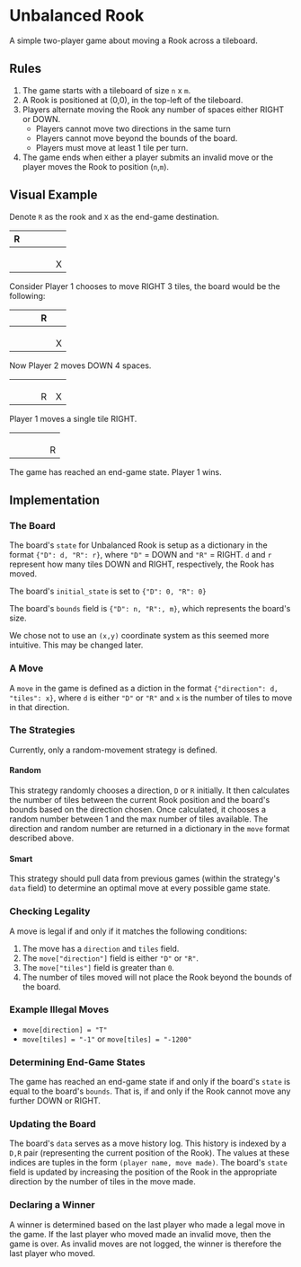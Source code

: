 # Unbalanced Rook

A simple two-player game about moving a Rook across a tileboard.

## Rules

1. The game starts with a tileboard of size `n` x `m`.
2. A Rook is positioned at (0,0), in the top-left of the tileboard.
3. Players alternate moving the Rook any number of spaces either RIGHT or DOWN.
   - Players cannot move two directions in the same turn
   - Players cannot move beyond the bounds of the board.
   - Players must move at least 1 tile per turn.
4. The game ends when either a player submits an invalid move or the player moves the Rook to position (`n`,`m`).

## Visual Example

Denote `R` as the rook and `X` as the end-game destination.

|  R  |     |     |     |     |
| :-: | :-: | --- | :-: | --- |
|     |     |     |     |     |
|     |     |     |     |     |
|     |     |     |     |     |
|     |     |     |     | X   |

Consider Player 1 chooses to move RIGHT 3 tiles, the board would be the following:

|     |     |     |  R  |     |
| :-: | :-: | --- | :-: | --- |
|     |     |     |     |     |
|     |     |     |     |     |
|     |     |     |     |     |
|     |     |     |     | X   |

Now Player 2 moves DOWN 4 spaces.

|     |     |     |     |     |
| :-: | :-: | --- | :-: | --- |
|     |     |     |     |     |
|     |     |     |     |     |
|     |     |     |     |     |
|     |     |     |  R  | X   |

Player 1 moves a single tile RIGHT.

|     |     |     |     |     |
| :-: | :-: | --- | :-: | --- |
|     |     |     |     |     |
|     |     |     |     |     |
|     |     |     |     |     |
|     |     |     |     | R   |

The game has reached an end-game state. Player 1 wins.

## Implementation

### The Board

The board's `state` for Unbalanced Rook is setup as a dictionary in the format `{"D": d, "R": r}`, where `"D"` = DOWN and `"R"` = RIGHT.
`d` and `r` represent how many tiles DOWN and RIGHT, respectively, the Rook has moved.

The board's `initial_state` is set to `{"D": 0, "R": 0}`

The board's `bounds` field is `{"D": n, "R":, m}`, which represents the board's size.

We chose not to use an `(x,y)` coordinate system as this seemed more intuitive. This may be changed later.

### A Move

A `move` in the game is defined as a diction in the format `{"direction": d, "tiles": x}`, where `d` is either `"D"` or `"R"` and `x` is the number of tiles to move in that direction.

### The Strategies

Currently, only a random-movement strategy is defined.

#### Random

This strategy randomly chooses a direction, `D` or `R` initially.
It then calculates the number of tiles between the current Rook position and the board's bounds based on the direction chosen.
Once calculated, it chooses a random number between 1 and the max number of tiles available.
The direction and random number are returned in a dictionary in the `move` format described above.

#### Smart

This strategy should pull data from previous games (within the strategy's `data` field) to determine an optimal move at every possible game state.

### Checking Legality

A move is legal if and only if it matches the following conditions:

1. The move has a `direction` and `tiles` field.
2. The `move["direction"]` field is either `"D"` or `"R"`.
3. The `move["tiles"]` field is greater than `0`.
4. The number of tiles moved will not place the Rook beyond the bounds of the board.

### Example Illegal Moves

- `move[direction] = "T"`
- `move[tiles] = "-1"` or `move[tiles] = "-1200"`

### Determining End-Game States

The game has reached an end-game state if and only if the board's `state` is equal to the board's `bounds`.
That is, if and only if the Rook cannot move any further DOWN or RIGHT.

### Updating the Board

The board's `data` serves as a move history log.
This history is indexed by a `D,R` pair (representing the current position of the Rook).
The values at these indices are tuples in the form `(player name, move made)`.
The board's `state` field is updated by increasing the position of the Rook in the appropriate direction by the number of tiles in the move made.

### Declaring a Winner

A winner is determined based on the last player who made a legal move in the game.
If the last player who moved made an invalid move, then the game is over.
As invalid moves are not logged, the winner is therefore the last player who moved.
